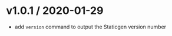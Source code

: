 
v1.0.1 / 2020-01-29
===================

  * add `version` command to output the Staticgen version number
  